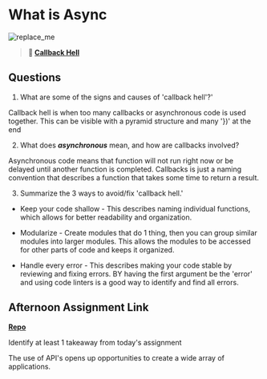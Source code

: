 # What is Async

![replace_me](https://codeworks.blob.core.windows.net/public/assets/img/illustrations/placeholder.svg)

> **📖 [Callback Hell](https://codeworksacademy.com/fs-student-guide/resources/wk4/01-Callbacks)**

## Questions

1. What are some of the signs and causes of 'callback hell'?'

Callback hell is when too many callbacks or asynchronous code is used together.  This can be visible with a pyramid structure and many '})' at the end

2. What does ***asynchronous*** mean, and how are callbacks involved?

Asynchronous code means that function will not run right now or be delayed until another function is completed.  Callbacks is just a naming convention that describes a function that takes some time to return a result.

3. Summarize the 3 ways to avoid/fix 'callback hell.'

- Keep your code shallow - This describes naming individual functions, which allows for better readability and organization.

- Modularize - Create modules that do 1 thing, then you can group similar modules into larger modules.  This allows the modules to be accessed for other parts of code and keeps it organized.

- Handle every error - This describes making your code stable by reviewing and fixing errors. BY having the first argument be the 'error' and using code linters is a good way to identify and find all errors.



## Afternoon Assignment Link

**[Repo](https://iangrell.github.io/trivia_db/)**

Identify at least 1 takeaway from today's assignment

The use of API's opens up opportunities to create a wide array of applications.
